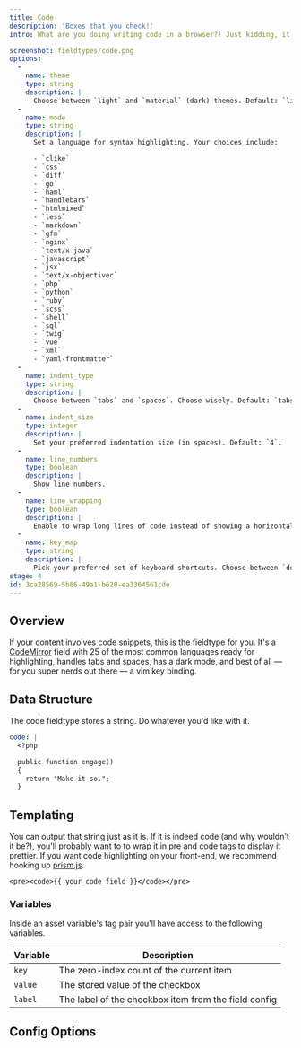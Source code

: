 ```yaml
---
title: Code
description: 'Boxes that you check!'
intro: What are you doing writing code in a browser?! Just kidding, it's fine. We made it easy, flexible, and pretty too. We use this fieldtype a lot.

screenshot: fieldtypes/code.png
options:
  -
    name: theme
    type: string
    description: |
      Choose between `light` and `material` (dark) themes. Default: `light`.
  -
    name: mode
    type: string
    description: |
      Set a language for syntax highlighting. Your choices include:

      - `clike`
      - `css`
      - `diff`
      - `go`
      - `haml`
      - `handlebars`
      - `htmlmixed`
      - `less`
      - `markdown`
      - `gfm`
      - `nginx`
      - `text/x-java`
      - `javascript`
      - `jsx`
      - `text/x-objectivec`
      - `php`
      - `python`
      - `ruby`
      - `scss`
      - `shell`
      - `sql`
      - `twig`
      - `vue`
      - `xml`
      - `yaml-frontmatter`
  -
    name: indent_type
    type: string
    description: |
      Choose between `tabs` and `spaces`. Choose wisely. Default: `tabs`.
  -
    name: indent_size
    type: integer
    description: |
      Set your preferred indentation size (in spaces). Default: `4`.
  -
    name: line_numbers
    type: boolean
    description: |
      Show line numbers.
  -
    name: line_wrapping
    type: boolean
    description: |
      Enable to wrap long lines of code instead of showing a horizontal scroll. Default: `true`.
  -
    name: key_map
    type: string
    description: |
      Pick your preferred set of keyboard shortcuts. Choose between `default`, `sublime`, and `vim`. We'll let you guess which one is default.
stage: 4
id: 3ca28569-5b86-49a1-b620-ea3364561cde
---
```

## Overview

If your content involves code snippets, this is the fieldtype for you. It's a [CodeMirror](https://codemirror.net) field with 25 of the most common languages ready for highlighting, handles tabs and spaces, has a dark mode, and best of all — for you super nerds out there — a vim key binding.

## Data Structure

The code fieldtype stores a string. Do whatever you'd like with it.

``` yaml
code: |
  <?php

  public function engage()
  {
    return "Make it so.";
  }
```

## Templating

You can output that string just as it is. If it is indeed code (and why wouldn't it be?), you'll probably want to to wrap it in pre and code tags to display it prettier. If you want code highlighting on your front-end, we recommend hooking up [prism.js](https://prismjs.com).

```
<pre><code>{{ your_code_field }}</code></pre>
```

### Variables

Inside an asset variable's tag pair you'll have access to the following variables.

| Variable | Description |
|----------|-------------|
| `key` | The zero-index count of the current item |
| `value` | The stored value of the checkbox |
| `label` | The label of the checkbox item from the field config |

## Config Options
